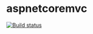 # aspnetcoremvc

[![Build status](https://dev.azure.com/rmllenado/aspnetcoremvc/_apis/build/status/aspnetcoremvc-rmllenado%20-%20CI)](https://dev.azure.com/rmllenado/aspnetcoremvc/_build/latest?definitionId=2)

